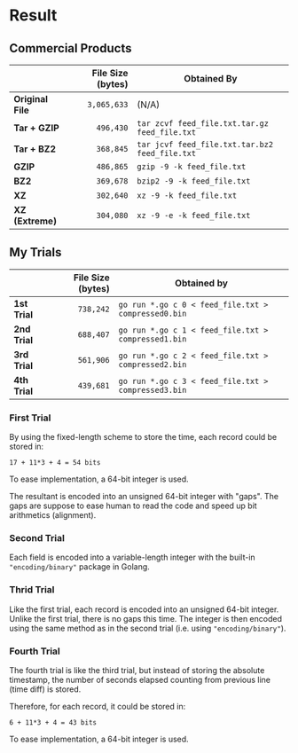 # Result

## Commercial Products

|                   | File Size (bytes) | Obtained By                                    |
|-------------------|------------------:|------------------------------------------------|
| **Original File** |       `3,065,633` | (N/A)                                          |
| **Tar + GZIP**    |         `496,430` | `tar zcvf feed_file.txt.tar.gz feed_file.txt`  |
| **Tar + BZ2**     |         `368,845` | `tar jcvf feed_file.txt.tar.bz2 feed_file.txt` |
| **GZIP**          |         `486,865` | `gzip -9 -k feed_file.txt`                     |
| **BZ2**           |         `369,678` | `bzip2 -9 -k feed_file.txt`                    |
| **XZ**            |         `302,640` | `xz -9 -k feed_file.txt`                       |
| **XZ (Extreme)**  |         `304,080` | `xz -9 -e -k feed_file.txt`                    |

## My Trials

|               | File Size (bytes) | Obtained by                                         |
|---------------|------------------:|-----------------------------------------------------|
| **1st Trial** |         `738,242` | `go run *.go c 0 < feed_file.txt > compressed0.bin` |
| **2nd Trial** |         `688,407` | `go run *.go c 1 < feed_file.txt > compressed1.bin` |
| **3rd Trial** |         `561,906` | `go run *.go c 2 < feed_file.txt > compressed2.bin` |
| **4th Trial** |         `439,681` | `go run *.go c 3 < feed_file.txt > compressed3.bin` |

### First Trial

By using the fixed-length scheme to store the time, each record could be stored in:

    17 + 11*3 + 4 = 54 bits

To ease implementation, a 64-bit integer is used.

The resultant is encoded into an unsigned 64-bit integer with "gaps". The gaps
are suppose to ease human to read the code and speed up bit arithmetics (alignment).

### Second Trial

Each field is encoded into a variable-length integer with the built-in
`"encoding/binary"` package in Golang.

### Thrid Trial

Like the first trial, each record is encoded into an unsigned 64-bit integer.
Unlike the first trial, there is no gaps this time.
The integer is then encoded using the same method as in the second trial
(i.e. using `"encoding/binary"`).

### Fourth Trial

The fourth trial is like the third trial, but instead of storing the absolute
timestamp, the number of seconds elapsed counting from previous line (time diff)
is stored.

Therefore, for each record, it could be stored in:

    6 + 11*3 + 4 = 43 bits

To ease implementation, a 64-bit integer is used.
